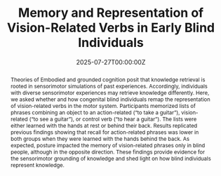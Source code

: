 ---
abstract: "Theories of Embodied and grounded cognition posit that knowledge retrieval is rooted in sensorimotor simulations of past experiences. Accordingly, individuals with diverse sensorimotor experiences may retrieve knowledge differently. Here, we asked whether and how congenital blind individuals remap the representation of vision-related verbs in the motor system. Participants memorized lists of phrases combining an object to an action-related (“to take a guitar”), vision-related (“to see a guitar”), or control verb (“to hear a guitar”). The lists were either learned with the hands at rest or behind their back. Results replicated previous findings showing that recall for action-related phrases was lower in both groups when they were learned with the hands behind the back. As expected, posture impacted the memory of vision-related phrases only in blind people, although in the opposite direction. These findings provide evidence for the sensorimotor grounding of knowledge and shed light on how blind individuals represent knowledge."
authors:
- Dutriaux, L.
- Bottini, L.
date: "2025-07-27T00:00:00Z"
doi: "10.5334/joc.458"
featured: true
image:
  caption: ""
  focal_point: ""
  preview_only: true
projects: []
publication: 'Journal of Cognition'
publication_short: ""
publication_types:
- "2"
publishDate: "2025-07-27T00:00:00Z"
slides: ""
summary: ""
tags:
- Source Themes
title: "Memory and Representation of Vision-Related Verbs in Early Blind Individuals"
url_code: ""
url_dataset: "https://osf.io/d8h94/"
url_pdf: https://journalofcognition.org/articles/458/files/68a859981ebd1.pdf
url_poster: ""
url_project: ""
url_slides: ""
url_source: ""
url_video: ""
---